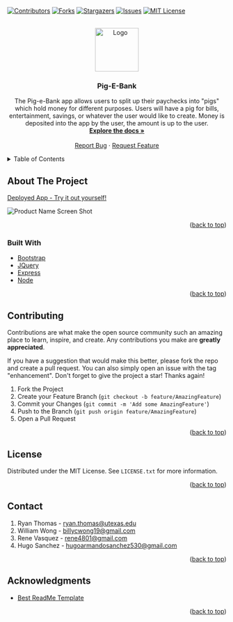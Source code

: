 <div id="top"></div>

[![Contributors][contributors-shield]][contributors-url]
[![Forks][forks-shield]][forks-url]
[![Stargazers][stars-shield]][stars-url]
[![Issues][issues-shield]][issues-url]
[![MIT License][license-shield]][license-url]




<!-- PROJECT LOGO -->
<br />
<div align="center">
  <a href="https://github.com/Stiltsskinner/Pig-E-Bank">
    <img src="https://github.com/Stiltskinner/Pig-E-Bank/blob/main/images/pig.png" alt="Logo" width="100" height="100">
  </a>

<h3 align="center">Pig-E-Bank</h3>

  <p align="center">
    The Pig-e-Bank app allows users to split up their paychecks into "pigs" which hold money for different purposes.  Users will have a pig for bills, entertainment, savings, or whatever the user would like to create. Money is deposited into the app by the user, the amount is up to the user. 
    <br />
    <a href="https://github.com/Stiltskinner/Pig-E-Bank"><strong>Explore the docs »</strong></a>
    <br />
    <br />
    <a href="https://github.com/Stiltskinner/Pig-E-Bank/issues">Report Bug</a>
    ·
    <a href="https://github.com/Stiltskinner/Pig-E-Bank/issues">Request Feature</a>
  </p>
</div>



<!-- TABLE OF CONTENTS -->
<details>
  <summary>Table of Contents</summary>
  <ol>
    <li>
      <a href="#about-the-project">About The Project</a>
      <ul>
        <li><a href="#built-with">Built With</a></li>
      </ul>
    </li>
    <li>
      <a href="#getting-started">Getting Started</a>
      <ul>
        <li><a href="#prerequisites">Prerequisites</a></li>
        <li><a href="#installation">Installation</a></li>
      </ul>
    </li>
    <li><a href="#usage">Usage</a></li>
    <li><a href="#roadmap">Roadmap</a></li>
    <li><a href="#contributing">Contributing</a></li>
    <li><a href="#license">License</a></li>
    <li><a href="#contact">Contact</a></li>
    <li><a href="#acknowledgments">Acknowledgments</a></li>
  </ol>
</details>



<!-- ABOUT THE PROJECT -->
## About The Project

[Deployed App - Try it out yourself!](https://infinite-falls-27891.herokuapp.com/)

![Product Name Screen Shot](./Pig%20E-Bank%20Demo.gif)



<p align="right">(<a href="#top">back to top</a>)</p>



### Built With
* [Bootstrap](https://getbootstrap.com)
* [JQuery](https://jquery.com)
* [Express](https://expressjs.com/)
* [Node](https://nodejs.org/en/)


<p align="right">(<a href="#top">back to top</a>)</p>



<!-- CONTRIBUTING -->
## Contributing

Contributions are what make the open source community such an amazing place to learn, inspire, and create. Any contributions you make are **greatly appreciated**.

If you have a suggestion that would make this better, please fork the repo and create a pull request. You can also simply open an issue with the tag "enhancement".
Don't forget to give the project a star! Thanks again!

1. Fork the Project
2. Create your Feature Branch (`git checkout -b feature/AmazingFeature`)
3. Commit your Changes (`git commit -m 'Add some AmazingFeature'`)
4. Push to the Branch (`git push origin feature/AmazingFeature`)
5. Open a Pull Request

<p align="right">(<a href="#top">back to top</a>)</p>



<!-- LICENSE -->
## License

Distributed under the MIT License. See `LICENSE.txt` for more information.

<p align="right">(<a href="#top">back to top</a>)</p>



<!-- CONTACT -->
## Contact
1. Ryan Thomas - ryan.thomas@utexas.edu
2. William Wong - billycwong19@gmail.com
3. Rene Vasquez - rene4801@gmail.com
4. Hugo Sanchez - hugoarmandosanchez530@gmail.com

<p align="right">(<a href="#top">back to top</a>)</p>



<!-- ACKNOWLEDGMENTS -->
## Acknowledgments

* [Best ReadMe Template](https://github.com/othneildrew/Best-README-Template)

<p align="right">(<a href="#top">back to top</a>)</p>



<!-- MARKDOWN LINKS & IMAGES -->
<!-- https://www.markdownguide.org/basic-syntax/#reference-style-links -->
[contributors-shield]: https://img.shields.io/github/contributors/Stiltskinner/Pig-E-Bank.svg?style=for-the-badge
[contributors-url]: https://github.com/Stiltskinner/Pig-E-Bank/graphs/contributors
[forks-shield]: https://img.shields.io/github/forks/Stiltskinner/Pig-E-Bank.svg?style=for-the-badge
[forks-url]: https://github.com/Stiltskinner/Pig-E-Bank/network/members
[stars-shield]: https://img.shields.io/github/stars/Stiltskinner/Pig-E-Bank.svg?style=for-the-badge
[stars-url]: https://github.com/Stiltskinner/Pig-E-Bank/stargazers
[issues-shield]: https://img.shields.io/github/issues/Stiltskinner/Pig-E-Bank.svg?style=for-the-badge
[issues-url]: https://github.com/Stiltskinner/Pig-E-Bank/issues
[license-shield]: https://img.shields.io/github/license/Stiltskinner/Pig-E-Bank.svg?style=for-the-badge
[license-url]: https://github.com/Stiltskinner/Pig-E-Bank/blob/master/LICENSE.txt

[product-screenshot]: images/screenshot.png